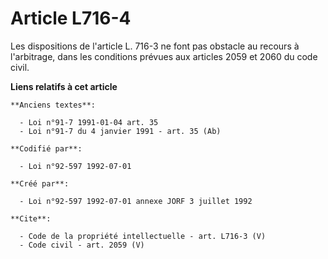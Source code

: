 # Article L716-4

Les dispositions de l'article L. 716-3 ne font pas obstacle au recours à l'arbitrage, dans les conditions prévues aux
articles 2059 et 2060 du code civil.

**Liens relatifs à cet article**

	**Anciens textes**:

	  - Loi n°91-7 1991-01-04 art. 35
	  - Loi n°91-7 du 4 janvier 1991 - art. 35 (Ab)

	**Codifié par**:

	  - Loi n°92-597 1992-07-01

	**Créé par**:

	  - Loi n°92-597 1992-07-01 annexe JORF 3 juillet 1992

	**Cite**:

	  - Code de la propriété intellectuelle - art. L716-3 (V)
	  - Code civil - art. 2059 (V)
